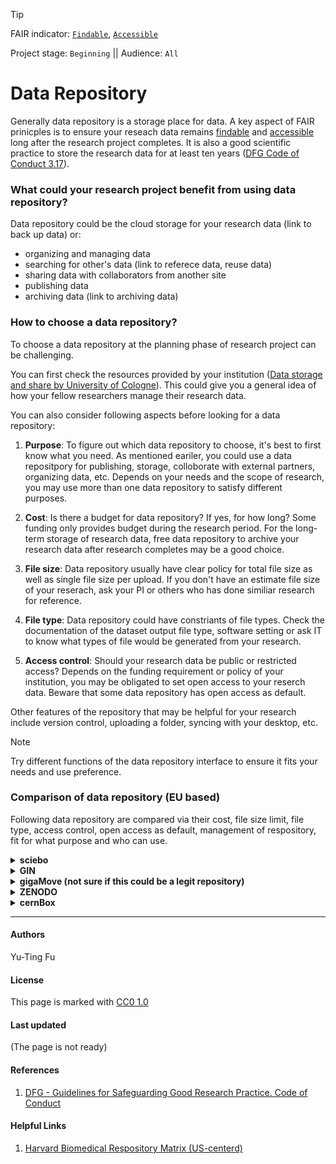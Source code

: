 >[!TIP]
> FAIR indicator: <code>[Findable]()</code>, <code>[Accessible]()</code>
>  
> Project stage: <code>Beginning</code>  || Audience: <code>All</code>

# Data Repository

Generally data repository is a storage place for data. A key aspect of FAIR prinicples is to ensure your reseach data remains [findable]() and [accessible]() long after the research project completes. It is also a good scientific practice to store the research data for at least ten years ([DFG Code of Conduct 3.17](https://zenodo.org/records/6472827#.ZD-taYTP02w)).

### What could your research project benefit from using data repository?

Data repository could be the cloud storage for your research data (link to back up data) or:

- organizing and managing data
- searching for other's data (link to referece data, reuse data)
- sharing data with collaborators from another site
- publishing data
- archiving data (link to archiving data) <!--further provide repo for archiving data and things to be aware of etc-->

### How to choose a data repository?

To choose a data repository at the planning phase of research project can be challenging.

You can first check the resources provided by your institution ([Data storage and share by University of Cologne](https://rrzk.uni-koeln.de/daten-speichern-teilen)). This could give you a general idea of how your fellow researchers manage their research data. 

You can also consider following aspects before looking for a data repository:

1. <b>Purpose</b>: To figure out which data repository to choose, it's best to first know what you need. As mentioned eariler, you could use a data repositpory for publishing, storage, colloborate with external partners, organizing data, etc. Depends on your needs and the scope of research, you may use more than one data repository to satisfy different purposes. 

2. <b>Cost</b>: Is there a budget for data repository? If yes, for how long? Some funding only provides budget during the research period. For the long-term storage of research data, free data repository to archive your research data after research completes may be a good choice. 

3. <b>File size</b>: Data repository usually have clear policy for total file size as well as single file size per upload. If you don't have an estimate file size of your reserach, ask your PI or others who has done similiar research for reference. 

4. <b>File type</b>: Data repository could have constriants of file types. Check the documentation of the dataset output file type, software setting or ask IT to know what types of file would be generated from your research.  

5. <b>Access control</b>: Should your research data be public or restricted access? Depends on the funding requirement or policy of your institution, you may be obligated to set open access to your reserch data. Beware that some data repository has open access as default. 

Other features of the repository that may be helpful for your research include version control, uploading a folder, syncing with your desktop, etc.

>[!NOTE] 
>Try different functions of the data repository interface to ensure it fits your needs and use preference.

### Comparison of data repository (EU based)

Following data repository are compared via their cost, file size limit, file type, access control, open access as default, management of respository, fit for what purpose and who can use.

<details>
  <summary><b>sciebo</b></summary>
  
</details>

<details>
  <summary><b>GIN</b></summary>
  
</details>

<details>
  <summary><b>gigaMove (not sure if this could be a legit repository)</b></summary>
  
</details>

<details>
  <summary><b>ZENODO</b></summary>
  
</details>

<details>
  <summary><b>cernBox</b></summary>
  
</details>


---
#### Authors
Yu-Ting Fu

#### License
This page is marked with [CC0 1.0](https://creativecommons.org/publicdomain/zero/1.0/?ref=chooser-v1)

#### Last updated
(The page is not ready) 

#### References
1. [DFG - Guidelines for Safeguarding Good Research Practice. Code of Conduct](https://zenodo.org/records/6472827#.ZD-taYTP02w)

#### Helpful Links
1. [Harvard Biomedical Respository Matrix (US-centerd)](https://zenodo.org/records/10651775)
